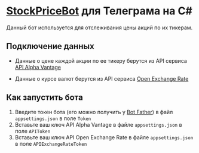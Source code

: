 # [StockPriceBot](https://t.me/InvestPriceBot) для Телеграма на C#
Данный бот используется для отслеживания цены акций по их тикерам.  

## Подключение данных
* Данные о цене каждой акции по ее тикеру берутся из API сервиса [API Alpha Vantage](https://www.alphavantage.co/)

* Данные о курсе валют берутся из API сервиса [Open Exchange Rate](https://openexchangerates.org/)

## Как запустить бота
1. Введите токен бота (его можно получить у [Bot Father](https://t.me/BotFather)) в файл `appsettings.json` в поле `Token`
2. Вставьте ваш ключ API Alpha Vantage в файле `appsettings.json` в поле `APIToken`
3. Вставьте ваш ключ API Open Exchange Rate  в файле `appsettings.json` в поле `APIExchangeRateToken`